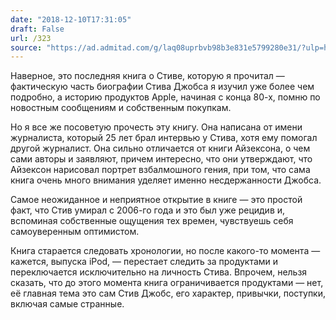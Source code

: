 ```yaml
---
date: "2018-12-10T17:31:05"
draft: False
url: /323
source: "https://ad.admitad.com/g/laq08uprbvb98b3e831e5799280e31/?ulp=https%3A%2F%2Fwww.mann-ivanov-ferber.ru%2Fbooks%2Fstanovlenie-stiva-dzhobsa%2F%23%2F%3Fbook-type%3Debook"
---
```


Наверное, это последняя книга о Стиве, которую я прочитал — фактическую часть биографии Стива Джобса я изучил уже более чем подробно, а историю продуктов Apple, начиная с конца 80-х, помню по новостным сообщениям и собственным покупкам.

Но я все же посоветую прочесть эту книгу. Она написана от имени журналиста, который 25 лет брал интервью у Стива, хотя ему помогал другой журналист. Она сильно отличается от книги Айзексона, о чем сами авторы и заявляют, причем интересно, что они утверждают, что Айзексон нарисовал портрет взбалмошного гения, при том, что сама книга очень много внимания уделяет именно несдержанности Джобса. 

Самое неожиданное и неприятное открытие в книге — это простой факт, что Стив умирал с 2006-го года и это был уже рецидив и, вспоминая собственные ощущения тех времен, чувствуешь себя самоуверенным оптимистом.

Книга старается следовать хронологии, но после какого-то момента — кажется, выпуска iPod, — перестает следить за продуктами и переключается исключительно на личность Стива. Впрочем, нельзя сказать, что до этого момента книга ограничивается продуктами — нет, её главная тема это сам Стив Джобс, его характер, привычки, поступки, включая самые странные.
